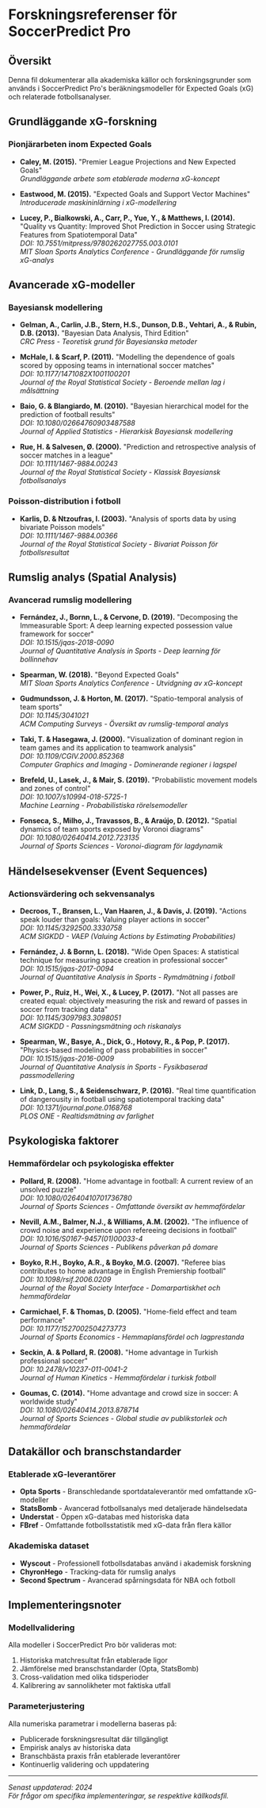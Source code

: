 # Forskningsreferenser för SoccerPredict Pro

## Översikt
Denna fil dokumenterar alla akademiska källor och forskningsgrunder som används i SoccerPredict Pro's beräkningsmodeller för Expected Goals (xG) och relaterade fotbollsanalyser.

## Grundläggande xG-forskning

### Pionjärarbeten inom Expected Goals
- **Caley, M. (2015).** "Premier League Projections and New Expected Goals"  
  *Grundläggande arbete som etablerade moderna xG-koncept*

- **Eastwood, M. (2015).** "Expected Goals and Support Vector Machines"  
  *Introducerade maskininlärning i xG-modellering*

- **Lucey, P., Bialkowski, A., Carr, P., Yue, Y., & Matthews, I. (2014).** "Quality vs Quantity: Improved Shot Prediction in Soccer using Strategic Features from Spatiotemporal Data"  
  *DOI: 10.7551/mitpress/9780262027755.003.0101*  
  *MIT Sloan Sports Analytics Conference - Grundläggande för rumslig xG-analys*

## Avancerade xG-modeller

### Bayesiansk modellering
- **Gelman, A., Carlin, J.B., Stern, H.S., Dunson, D.B., Vehtari, A., & Rubin, D.B. (2013).** "Bayesian Data Analysis, Third Edition"  
  *CRC Press - Teoretisk grund för Bayesianska metoder*

- **McHale, I. & Scarf, P. (2011).** "Modelling the dependence of goals scored by opposing teams in international soccer matches"  
  *DOI: 10.1177/1471082X1001100201*  
  *Journal of the Royal Statistical Society - Beroende mellan lag i målsättning*

- **Baio, G. & Blangiardo, M. (2010).** "Bayesian hierarchical model for the prediction of football results"  
  *DOI: 10.1080/02664760903487588*  
  *Journal of Applied Statistics - Hierarkisk Bayesiansk modellering*

- **Rue, H. & Salvesen, Ø. (2000).** "Prediction and retrospective analysis of soccer matches in a league"  
  *DOI: 10.1111/1467-9884.00243*  
  *Journal of the Royal Statistical Society - Klassisk Bayesiansk fotbollsanalys*

### Poisson-distribution i fotboll
- **Karlis, D. & Ntzoufras, I. (2003).** "Analysis of sports data by using bivariate Poisson models"  
  *DOI: 10.1111/1467-9884.00366*  
  *Journal of the Royal Statistical Society - Bivariat Poisson för fotbollsresultat*

## Rumslig analys (Spatial Analysis)

### Avancerad rumslig modellering
- **Fernández, J., Bornn, L., & Cervone, D. (2019).** "Decomposing the Immeasurable Sport: A deep learning expected possession value framework for soccer"  
  *DOI: 10.1515/jqas-2018-0090*  
  *Journal of Quantitative Analysis in Sports - Deep learning för bollinnehav*

- **Spearman, W. (2018).** "Beyond Expected Goals"  
  *MIT Sloan Sports Analytics Conference - Utvidgning av xG-koncept*

- **Gudmundsson, J. & Horton, M. (2017).** "Spatio-temporal analysis of team sports"  
  *DOI: 10.1145/3041021*  
  *ACM Computing Surveys - Översikt av rumslig-temporal analys*

- **Taki, T. & Hasegawa, J. (2000).** "Visualization of dominant region in team games and its application to teamwork analysis"  
  *DOI: 10.1109/CGIV.2000.852368*  
  *Computer Graphics and Imaging - Dominerande regioner i lagspel*

- **Brefeld, U., Lasek, J., & Mair, S. (2019).** "Probabilistic movement models and zones of control"  
  *DOI: 10.1007/s10994-018-5725-1*  
  *Machine Learning - Probabilistiska rörelsemodeller*

- **Fonseca, S., Milho, J., Travassos, B., & Araújo, D. (2012).** "Spatial dynamics of team sports exposed by Voronoi diagrams"  
  *DOI: 10.1080/02640414.2012.723135*  
  *Journal of Sports Sciences - Voronoi-diagram för lagdynamik*

## Händelsesekvenser (Event Sequences)

### Actionsvärdering och sekvensanalys
- **Decroos, T., Bransen, L., Van Haaren, J., & Davis, J. (2019).** "Actions speak louder than goals: Valuing player actions in soccer"  
  *DOI: 10.1145/3292500.3330758*  
  *ACM SIGKDD - VAEP (Valuing Actions by Estimating Probabilities)*

- **Fernández, J. & Bornn, L. (2018).** "Wide Open Spaces: A statistical technique for measuring space creation in professional soccer"  
  *DOI: 10.1515/jqas-2017-0094*  
  *Journal of Quantitative Analysis in Sports - Rymdmätning i fotboll*

- **Power, P., Ruiz, H., Wei, X., & Lucey, P. (2017).** "Not all passes are created equal: objectively measuring the risk and reward of passes in soccer from tracking data"  
  *DOI: 10.1145/3097983.3098051*  
  *ACM SIGKDD - Passningsmätning och riskanalys*

- **Spearman, W., Basye, A., Dick, G., Hotovy, R., & Pop, P. (2017).** "Physics-based modeling of pass probabilities in soccer"  
  *DOI: 10.1515/jqas-2016-0009*  
  *Journal of Quantitative Analysis in Sports - Fysikbaserad passmodellering*

- **Link, D., Lang, S., & Seidenschwarz, P. (2016).** "Real time quantification of dangerousity in football using spatiotemporal tracking data"  
  *DOI: 10.1371/journal.pone.0168768*  
  *PLOS ONE - Realtidsmätning av farlighet*

## Psykologiska faktorer

### Hemmafördelar och psykologiska effekter
- **Pollard, R. (2008).** "Home advantage in football: A current review of an unsolved puzzle"  
  *DOI: 10.1080/02640410701736780*  
  *Journal of Sports Sciences - Omfattande översikt av hemmafördelar*

- **Nevill, A.M., Balmer, N.J., & Williams, A.M. (2002).** "The influence of crowd noise and experience upon refereeing decisions in football"  
  *DOI: 10.1016/S0167-9457(01)00033-4*  
  *Journal of Sports Sciences - Publikens påverkan på domare*

- **Boyko, R.H., Boyko, A.R., & Boyko, M.G. (2007).** "Referee bias contributes to home advantage in English Premiership football"  
  *DOI: 10.1098/rsif.2006.0209*  
  *Journal of the Royal Society Interface - Domarpartiskhet och hemmafördelar*

- **Carmichael, F. & Thomas, D. (2005).** "Home-field effect and team performance"  
  *DOI: 10.1177/1527002504273773*  
  *Journal of Sports Economics - Hemmaplansfördel och lagprestanda*

- **Seckin, A. & Pollard, R. (2008).** "Home advantage in Turkish professional soccer"  
  *DOI: 10.2478/v10237-011-0041-2*  
  *Journal of Human Kinetics - Hemmafördelar i turkisk fotboll*

- **Goumas, C. (2014).** "Home advantage and crowd size in soccer: A worldwide study"  
  *DOI: 10.1080/02640414.2013.878714*  
  *Journal of Sports Sciences - Global studie av publikstorlek och hemmafördelar*

## Datakällor och branschstandarder

### Etablerade xG-leverantörer
- **Opta Sports** - Branschledande sportdataleverantör med omfattande xG-modeller
- **StatsBomb** - Avancerad fotbollsanalys med detaljerade händelsedata
- **Understat** - Öppen xG-databas med historiska data
- **FBref** - Omfattande fotbollsstatistik med xG-data från flera källor

### Akademiska dataset
- **Wyscout** - Professionell fotbollsdatabas använd i akademisk forskning
- **ChyronHego** - Tracking-data för rumslig analys
- **Second Spectrum** - Avancerad spårningsdata för NBA och fotboll

## Implementeringsnoter

### Modellvalidering
Alla modeller i SoccerPredict Pro bör valideras mot:
1. Historiska matchresultat från etablerade ligor
2. Jämförelse med branschstandarder (Opta, StatsBomb)
3. Cross-validation med olika tidsperioder
4. Kalibrering av sannolikheter mot faktiska utfall

### Parameterjustering
Alla numeriska parametrar i modellerna baseras på:
- Publicerade forskningsresultat där tillgängligt
- Empirisk analys av historiska data
- Branschbästa praxis från etablerade leverantörer
- Kontinuerlig validering och uppdatering

---

*Senast uppdaterad: 2024*  
*För frågor om specifika implementeringar, se respektive källkodsfil.*